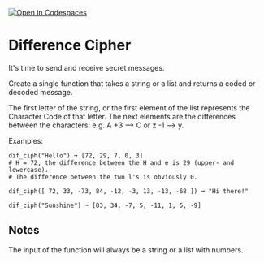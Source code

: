 [![Open in Codespaces](https://classroom.github.com/assets/launch-codespace-2972f46106e565e64193e422d61a12cf1da4916b45550586e14ef0a7c637dd04.svg)](https://classroom.github.com/open-in-codespaces?assignment_repo_id=16530265)
# Difference Cipher

It's time to send and receive secret messages.

Create a single function that takes a string or a list and returns a coded or decoded message.

The first letter of the string, or the first element of the list represents the Character Code of that letter. The next elements are the differences between the characters: e.g. A +3 --> C or z -1 --> y.

Examples:
```
dif_ciph("Hello") ➞ [72, 29, 7, 0, 3]
# H = 72, the difference between the H and e is 29 (upper- and lowercase).
# The difference between the two l's is obviously 0.

dif_ciph([ 72, 33, -73, 84, -12, -3, 13, -13, -68 ]) ➞ "Hi there!"

dif_ciph("Sunshine") ➞ [83, 34, -7, 5, -11, 1, 5, -9]
```
## Notes
The input of the function will always be a string or a list with numbers.
